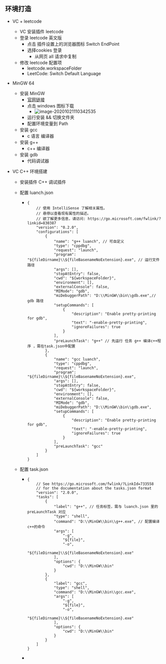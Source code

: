## 环境打造

- VC + leetcode
  - VC 安装插件 leetcode
  - 登录 leetcode 英文版
    - 点击 插件设置上的浏览器图标 Switch EndPoint
    - 选择cookies 登录
      - 从网页 all 请求中复制
  - 修改 leetcode 配置项
    - leetcode.workspaceFolder
    - LeetCode: Switch Default Language

- MinGW 64

  - 安装 MinGW
    - [官网链接](https://osdn.net/projects/mingw/releases/)
    - 点击 windows 图标下载
      - ![image-20201021110342535](..\Assert\Image\image-20201021110342535.png)
    - 运行安装 && 切换文件夹
    - 配置环境变量到 Path
  - 安装 gcc 
    - c 语言 编译器
  - 安装 g++
    - c++ 编译器
  - 安装 gdb
    - 代码调试器

- VC C++ 环境搭建

  - 安装插件 C++ 调试插件

  - 配置 luanch.json 

    - ```
      {
          // 使用 IntelliSense 了解相关属性。 
          // 悬停以查看现有属性的描述。
          // 欲了解更多信息，请访问: https://go.microsoft.com/fwlink/?linkid=830387
          "version": "0.2.0",
          "configurations": [
              {
                  "name": "g++ luanch", // 可自定义
                  "type": "cppdbg",
                  "request": "launch",
                  "program": "${fileDirname}\\${fileBasenameNoExtension}.exe", // 运行文件路径
                  "args": [],
                  "stopAtEntry": false,
                  "cwd": "${workspaceFolder}",
                  "environment": [],
                  "externalConsole": false,
                  "MIMode": "gdb",
                  "miDebuggerPath": "D:\\MinGW\\bin\\gdb.exe",// gdb 路径
                  "setupCommands": [
                      {
                          "description": "Enable pretty-printing for gdb",
                          "text": "-enable-pretty-printing",
                          "ignoreFailures": true
                      }
                  ],
                  "preLaunchTask": "g++" // 先运行 任务 g++ 编译c++程序 ，需在task.json中配置
              },
              {
                  "name": "gcc luanch",
                  "type": "cppdbg",
                  "request": "launch",
                  "program": "${fileDirname}\\${fileBasenameNoExtension}.exe",
                  "args": [],
                  "stopAtEntry": false,
                  "cwd": "${workspaceFolder}",
                  "environment": [],
                  "externalConsole": false,
                  "MIMode": "gdb",
                  "miDebuggerPath": "D:\\MinGW\\bin\\gdb.exe",
                  "setupCommands": [
                      {
                          "description": "Enable pretty-printing for gdb",
                          "text": "-enable-pretty-printing",
                          "ignoreFailures": true
                      }
                  ],
                  "preLaunchTask": "gcc"
              }
          ]
      }
      ```

  - 配置 task.json

    - ```
      {
          // See https://go.microsoft.com/fwlink/?LinkId=733558
          // for the documentation about the tasks.json format
          "version": "2.0.0",
          "tasks": [
              {
                  "label": "g++", // 任务标签，需与 luanch.json 里的 preLaunchTask 对应
                  "type": "shell",
                  "command": "D:\\MinGW\\bin\\g++.exe", // 配置编译c++的命令
                  "args": [
                      "-g",
                      "${file}",
                      "-o",
                      "${fileDirname}\\${fileBasenameNoExtension}.exe"
                  ],
                  "options": {
                      "cwd": "D:\\MinGW\\bin"
                  }
              },
              {
                  "label": "gcc",
                  "type": "shell",
                  "command": "D:\\MinGW\\bin\\gcc.exe",
                  "args": [
                      "-g",
                      "${file}",
                      "-o",
                      "${fileDirname}\\${fileBasenameNoExtension}.exe"
                  ],
                  "options": {
                      "cwd": "D:\\MinGW\\bin"
                  }
              }
          ]
      }
      ```

    - 